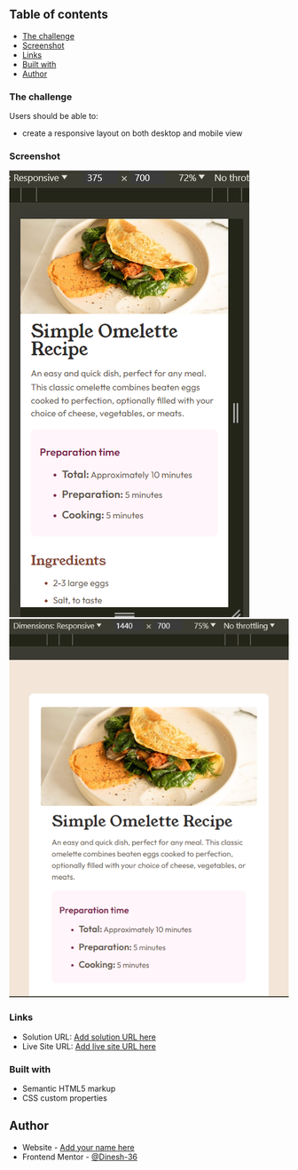 
## Table of contents
  - [The challenge](#the-challenge)
  - [Screenshot](#screenshot)
  - [Links](#links)
  - [Built with](#built-with)
  - [Author](#author)

### The challenge
Users should be able to:

- create a responsive layout on both desktop and mobile view

### Screenshot

![](./screenshots/mobile.png)
![](./screenshots/desktop.png)


### Links

- Solution URL: [Add solution URL here](https://github.com/Dinesh-36/recipe-page-main)
- Live Site URL: [Add live site URL here](https://famous-malasada-0845b3.netlify.app/)


### Built with

- Semantic HTML5 markup
- CSS custom properties


## Author

- Website - [Add your name here](https://www.your-site.com)
- Frontend Mentor - [@Dinesh-36](https://www.frontendmentor.io/profile/Dinesh-36)

